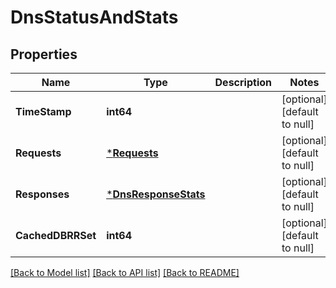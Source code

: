 # DnsStatusAndStats

## Properties
Name | Type | Description | Notes
------------ | ------------- | ------------- | -------------
**TimeStamp** | **int64** |  | [optional] [default to null]
**Requests** | [***Requests**](requests.md) |  | [optional] [default to null]
**Responses** | [***DnsResponseStats**](dnsResponseStats.md) |  | [optional] [default to null]
**CachedDBRRSet** | **int64** |  | [optional] [default to null]

[[Back to Model list]](../README.md#documentation-for-models) [[Back to API list]](../README.md#documentation-for-api-endpoints) [[Back to README]](../README.md)

